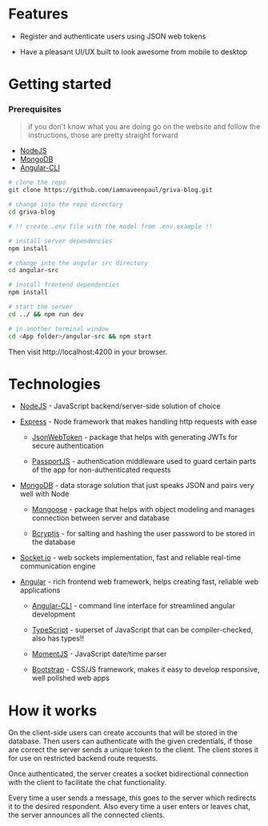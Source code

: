 

# Features

- Register and authenticate users using JSON web tokens

- Have a pleasant UI/UX built to look awesome from mobile to desktop

# Getting started

### Prerequisites

> if you don't know what you are doing go on the website and follow the instructions, those are pretty straight forward

- [NodeJS](https://nodejs.org)
- [MongoDB](https://www.mongodb.com/)
- [Angular-CLI](https://cli.angular.io/)

```bash
# clone the repo
git clone https://github.com/iamnaveenpaul/griva-blog.git

# change into the repo directory
cd griva-blog

# !! create .env file with the model from .env.example !!

# install server dependencies
npm install

# change into the angular src directory
cd angular-src

# install frontend dependencies
npm install

# start the server
cd ../ && npm run dev

# in another terminal window
cd <App folder>/angular-src && npm start
```

Then visit http://localhost:4200 in your browser.

# Technologies

- [NodeJS](https://nodejs.org/) - JavaScript backend/server-side solution of choice

- [Express](https://expressjs.com/) - Node framework that makes handling http requests with ease

  - [JsonWebToken](https://www.npmjs.com/package/jsonwebtoken) - package that helps with generating JWTs for secure authentication

  - [PassportJS](http://passportjs.org/) - authentication middleware used to guard certain parts of the app for non-authenticated requests

- [MongoDB](https://www.mongodb.com/) - data storage solution that just speaks JSON and pairs very well with Node

  - [Mongoose](http://mongoosejs.com/) - package that helps with object modeling and manages connection between server and database

  - [Bcryptjs](https://www.npmjs.com/package/bcryptjs) - for salting and hashing the user password to be stored in the database

- [Socket.io](https://socket.io/) - web sockets implementation, fast and reliable real-time communication engine

- [Angular](https://angular.io/) - rich frontend web framework, helps creating fast, reliable web applications

  - [Angular-CLI](https://cli.angular.io/) - command line interface for streamlined angular development

  - [TypeScript](https://www.typescriptlang.org/) - superset of JavaScript that can be compiler-checked, also has types!!

  - [MomentJS](https://momentjs.com/) - JavaScript date/time parser

  - [Bootstrap](http://getbootstrap.com/) - CSS/JS framework, makes it easy to develop responsive, well polished web apps

# How it works

On the client-side users can create accounts that will be stored in the database. Then users can authenticate with the given credentials, if those are correct the server sends a unique token to the client. The client stores it for use on restricted backend route requests.

Once authenticated, the server creates a socket bidirectional connection with the client to facilitate the chat functionality.

Every time a user sends a message, this goes to the server which redirects it to the desired respondent. Also every time a user enters or leaves chat, the server announces all the connected clients.

